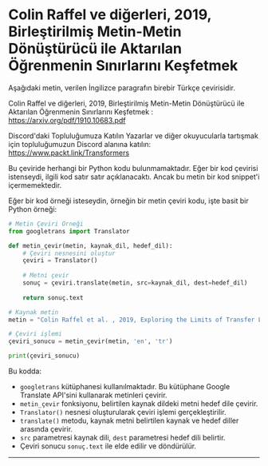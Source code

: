 # Colin Raffel ve diğerleri, 2019, Birleştirilmiş Metin-Metin Dönüştürücü ile Aktarılan Öğrenmenin Sınırlarını Keşfetmek

Aşağıdaki metin, verilen İngilizce paragrafın birebir Türkçe çevirisidir.

Colin Raffel ve diğerleri, 2019, Birleştirilmiş Metin-Metin Dönüştürücü ile Aktarılan Öğrenmenin Sınırlarını Keşfetmek : https://arxiv.org/pdf/1910.10683.pdf 

Discord'daki Topluluğumuza Katılın Yazarlar ve diğer okuyucularla tartışmak için topluluğumuzun Discord alanına katılın: https://www.packt.link/Transformers

Bu çeviride herhangi bir Python kodu bulunmamaktadır. Eğer bir kod çevirisi istenseydi, ilgili kod satır satır açıklanacaktı. Ancak bu metin bir kod snippet'i içermemektedir.

Eğer bir kod örneği isteseydin, örneğin bir metin çeviri kodu, işte basit bir Python örneği:

```python
# Metin Çeviri Örneği
from googletrans import Translator

def metin_çevir(metin, kaynak_dil, hedef_dil):
    # Çeviri nesnesini oluştur
    çeviri = Translator()
    
    # Metni çevir
    sonuç = çeviri.translate(metin, src=kaynak_dil, dest=hedef_dil)
    
    return sonuç.text

# Kaynak metin
metin = "Colin Raffel et al. , 2019, Exploring the Limits of Transfer Learning with a Unified Text-to-Text Transformer : https://arxiv.org/pdf/1910.10683.pdf Join our community on Discord Join our community’s Discord space for discussions with the authors and other readers: https://www.packt.link/Transformers"

# Çeviri işlemi
çeviri_sonucu = metin_çevir(metin, 'en', 'tr')

print(çeviri_sonucu)
```

Bu kodda:
- `googletrans` kütüphanesi kullanılmaktadır. Bu kütüphane Google Translate API'sini kullanarak metinleri çevirir.
- `metin_çevir` fonksiyonu, belirtilen kaynak dildeki metni hedef dile çevirir.
- `Translator()` nesnesi oluşturularak çeviri işlemi gerçekleştirilir.
- `translate()` metodu, kaynak metni belirtilen kaynak ve hedef diller arasında çevirir.
- `src` parametresi kaynak dili, `dest` parametresi hedef dili belirtir.
- Çeviri sonucu `sonuç.text` ile elde edilir ve döndürülür.

---

